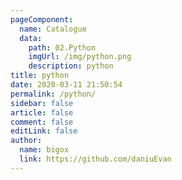 ```yaml
---
pageComponent:
  name: Catalogue
  data:
    path: 02.Python
    imgUrl: /img/python.png
    description: python
title: python
date: 2020-03-11 21:50:54
permalink: /python/
sidebar: false
article: false
comment: false
editLink: false
author:
  name: bigox
  link: https://github.com/daniuEvan
---
```

